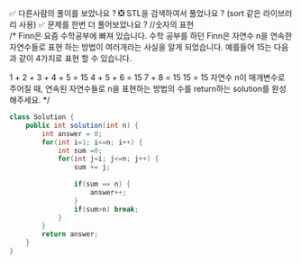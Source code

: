 ✅ 다른사람의 풀이를 보았나요 ?
❎ STL을 검색하여서 풀었나요 ? (sort 같은 라이브러리 사용)
✅ 문제를 한번 더 풀어보았나요 ?
//숫자의 표현 <br>
/*
Finn은 요즘 수학공부에 빠져 있습니다. 수학 공부를 하던 Finn은 자연수 n을 연속한 자연수들로 표현 하는 방법이 여러개라는 사실을 알게 되었습니다. 예를들어 15는 다음과 같이 4가지로 표현 할 수 있습니다.

1 + 2 + 3 + 4 + 5 = 15
4 + 5 + 6 = 15
7 + 8 = 15
15 = 15
자연수 n이 매개변수로 주어질 때, 연속된 자연수들로 n을 표현하는 방법의 수를 return하는 solution를 완성해주세요.
*/
```java
class Solution {
    public int solution(int n) {
        int answer = 0;
        for(int i=1; i<=n; i++) {
            int sum =0;
            for(int j=i; j<=n; j++) {
                sum += j;
            
                if(sum == n) {
                    answer++;
                }
                if(sum>n) break;
            }
        }
        return answer;
    }
}
```
